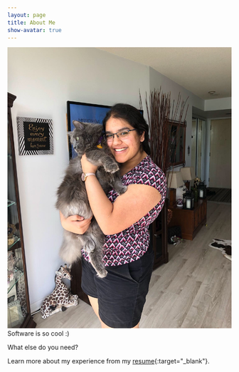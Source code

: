 ```yaml
---
layout: page
title: About Me
show-avatar: true
---
```


![Parinita and Tigger](/img/tiggy_mau.png "Parinita and Tigger!")
Software is so cool :)

What else do you need?

Learn more about my experience from my [resume](/img/Parinita_Edke.pdf){:target="_blank"}.
